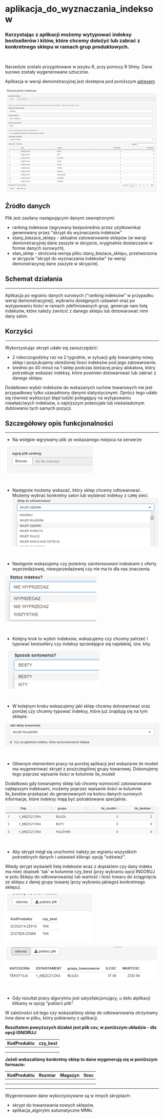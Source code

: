 # aplikacja_do_wyznaczania_indeksow

### Korzystając z aplikacji możemy wytypować indeksy bestsellerów i kitów, które chcemy dołożyć lub zabrać z konkretnego sklepu w ramach grup produktowych.

&nbsp;

Narzedzie zostalo przygotowane w jezyku R, przy pomocy R Shiny.
Dane surowe zostały wygenerowane sztucznie.

Aplikacja w wersji demonstracyjnej jest dostepna pod poniższym [adresem](https://tararuj4.shinyapps.io/aplikacja_do_wyznaczania_indeksow/)

![strona główna aplikacji](foto/obraz1.png)


## Źródło danych

Plik jest zasilany następującymi danymi zewnętrznymi:
- ranking indeksow (wgrywany bezpośrednio przez użytkownika) generowany przez "skrypt do wyznaczania indeksów"
- stany_biezace_sklepy - aktualne zatowarowanie sklepów (w wersji demonstracyjnej dane zaszyte w skrypcie, oryginalnie dostarczane w formie danych surowych),
- stan_sklep - skrócona wersja pliku stany_biezace_sklepu, przetworzona w skrypcie "skrypt do wyznaczania indeksów" (w wersji demonstracynej dane zaszyte w skrypcie).

## Schemat działania
---

Aplikacja po wgraniu danych surowych ("ranking indeksów" w przypadku wersji demonstracyjnej), wybraniu dostępnych ustawień oraz po wytypowaniu ilości w ramach zdefiniowanych grup, generuje nam listę indeksów, które należy zwrócić z danego sklepu lub dotowarować nimi dany salon.


## Korzyści
---

Wykorzystując skrypt udało się zaoszczędzić: 
- 2 roboczogodziny raz na 2 tygodnie, w sytuacji gdy towarujemy nowy sklep i poszukujemy określonej ilosci indeksów pod jego zatowarownie.
- średnio po 40 minut na 1 sklep podczas bieżacej pracy alokatora, który potrzebuje wskazać indeksy, które powinien dotowarować lub zabrać z danego sklepu

Dodatkowo wybór indeksów do wskazanych ruchów towarowych nie jest przypadkowy tylko uzasadniony danymi statystycznymi. 
Oprócz tego udało się również wykluczyć błąd ludzki polegający na wytypowaniu niewłaściwych indeksów, o najnizszym potencjale lub nieświadomym dublowaniu tych samych pozycji. 

## Szczegółowy opis funkcjonalności
---

- Na wstępie wgrywamy plik ze wskazanego miejsca na serwerze

![wgrywanie danych](foto/obraz2.png)

&nbsp;

- Następnie możemy wskazać, który sklep chcemy odtowarować.
Możemy wybrać konkretny salon lub wybierać indeksy z całej sieci.
![a](foto/obraz3.png)

&nbsp;

- Następnie wskazujemy czy jesteśmy zainteresowani indeskami z oferty wyprzedażowej, niewyprzedażowej czy nie ma to dla nas znaczenia.

![b](foto/obraz4.png)

&nbsp;

- Kolejny krok to wybór indeksów, wskazujemy czy chcemy patrzeć i typować bestsellery czy indeksy sprzedające się najsłabiej, tzw. kity.

![b](foto/obraz5.png)

&nbsp;

- W kolejnym kroku wskazujemy jaki sklep chcemy dotowarować oraz poniżej czy chcemy typować indeksy, które już znajdują się na tym sklepie. 

![c](foto/obraz6.png)

&nbsp;

- Głównym elementem pracy na poniżej aplikacji jest wskazanie ile modeli ma wygenerować skrypt z poszczególnej grupy towarowej. Dokonujemy tego poprzez wpisanie ilości w kolumnie ile_modeli

Dodatkowo gdy towarujemy sklep lub chcemy wzmocnić zatowarowanie najlepszym indeksami, możemy poprzez wpisanie ilości w kolumnie ile_bestów przekazać do generowanych na końcu danych surowych informacje, które indeksy mają być potraktowane specjalnie.

![d](foto/obraz7.png)

&nbsp;

- Aby skrypt mógł się uruchomić należy po wgraniu wszystkich potrzebnych danych i ustawień kliknąć opcję "odśwież".

Wtedy skrypt wyświetli listę indeksów wraz z dopiskiem czy dany indeks ma mieć dopisek 'tak' w kolumnie czy_best (przy wybraniu opcji INGORUJ w polu Sklepy do odtowarowania) lub wartość i ilość towaru do ściągnięcia ze sklepu z danej grupy towarej (przy wybraniu jakiegoś konkretnego sklepu).

![odswiez](foto/obraz8.png)

![odswiez2](foto/obraz9.png)

&nbsp;

- Gdy rezultat pracy algorytmu jest satysfakcjonujący, u dołu alplikacji klikamy w opcję "pobierz plik".


W zależności od tego czy wskazaliśmy sklep do odtowarowania otrzymamy inne dane w pliku, który pobieramy z aplikacji.  

**Rezultatem powyższych działań jest plik csv, w poniższym układzie - dla opcji IGNORUJ:**

| KodProduktu |czy_best | 
|----|---|
|    |   |
|    |   | 
|    |   |

**Jeżeli wskazaliśmy konkretny sklep to dane wygenerują się w poniższym formacie:**

| KodProduktu |Rozmiar | Magazyn| Ilosc | 
|----|---|---------|---------|
|    |   |         |         |
|    |   |         |         |
|    |   |         |         |

----
Wygenerowane dane wykorzystywane są w innych skryptach:
- skrypt do towarowania nowych sklepów,
- aplikacja_algorytm autumatyczne MMki.
